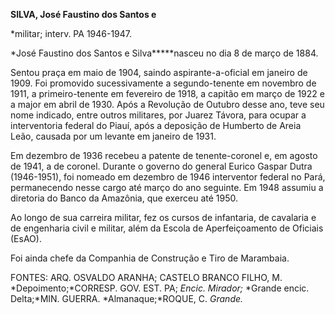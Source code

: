**SILVA, José Faustino dos Santos e**

\*militar; interv. PA 1946-1947.

*José Faustino dos Santos e Silva*****nasceu no dia 8 de março de 1884.

Sentou praça em maio de 1904, saindo aspirante-a-oficial em janeiro de
1909. Foi promovido sucessivamente a segundo-tenente em novembro de
1911, a primeiro-tenente em fevereiro de 1918, a capitão em março de
1922 e a major em abril de 1930. Após a Revolução de Outubro desse ano,
teve seu nome indicado, entre outros militares, por Juarez Távora, para
ocupar a interventoria federal do Piauí, após a deposição de Humberto de
Areia Leão, causada por um levante em janeiro de 1931.

Em dezembro de 1936 recebeu a patente de tenente-coronel e, em agosto de
1941, a de coronel. Durante o governo do general Eurico Gaspar Dutra
(1946-1951), foi nomeado em dezembro de 1946 interventor federal no
Pará, permanecendo nesse cargo até março do ano seguinte. Em 1948
assumiu a diretoria do Banco da Amazônia, que exerceu até 1950.

Ao longo de sua carreira militar, fez os cursos de infantaria, de
cavalaria e de engenharia civil e militar, além da Escola de
Aperfeiçoamento de Oficiais (EsAO).         

Foi ainda chefe da Companhia de Construção e Tiro de Marambaia.

FONTES: ARQ. OSVALDO ARANHA; CASTELO BRANCO FILHO, M.
*Depoimento;*CORRESP. GOV. EST. PA; *Encic. Mirador;* *Grande encic.
Delta;*MIN. GUERRA. *Almanaque;*ROQUE, C. *Grande.*

 
